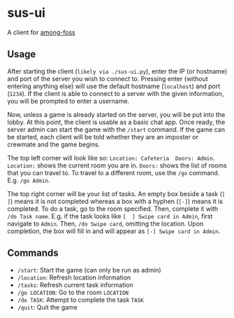# sus-ui

A client for [among-foss](https://github.com/Raniconduh/among-foss)


## Usage

After starting the client (`likely via ./sus-ui.py`), enter the IP (or hostname) and port of the server you wish to connect to. Pressing enter (without entering anything else) will use the default hostname (`localhost`) and port (`1234`). If the client is able to connect to a server with the given information, you will be prompted to enter a username.

Now, unless a game is already started on the server, you will be put into the lobby. At this point, the client is usable as a basic chat app. Once ready, the server admin can start the game with the `/start` command. If the game can be started, each client will be told whether they are an imposter or crewmate and the game begins.

The top left corner will look like so: `Location: Cafeteria  Doors: Admin`. `Location:` shows the current room you are in. `Doors:` shows the list of rooms that you can travel to. To travel to a different room, use the `/go` command. E.g. `/go Admin`.

The top right corner will be your list of tasks. An empty box beside a task (`[  ]`) means it is not completed whereas a box with a hyphen (`[-]`) means it is completed. To do a task, go to the room specified. Then, complete it with `/do Task name`. E.g. if the task looks like `[  ] Swipe card in Admin`, first navigate to `Admin`. Then, `/do Swipe card`, omitting the location. Upon completion, the box will fill in and will appear as `[-] Swipe card in Admin`.


## Commands

* `/start`: Start the game (can only be run as admin)
* `/location`: Refresh location information
* `/tasks`: Refresh current task information
* `/go LOCATION`: Go to the room `LOCATION`
* `/do TASK`: Attempt to complete the task `TASK`
* `/quit`: Quit the game

